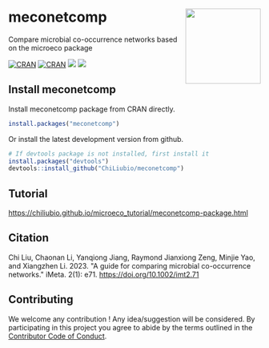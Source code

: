 
# meconetcomp <a href="https://chiliubio.github.io/microeco_tutorial/"><img src="https://user-images.githubusercontent.com/20815519/194210822-6c5f1f18-d5ad-44bf-85b2-c32c2b7f83b3.png" width=150 align="right" ></a>

Compare microbial co-occurrence networks based on the microeco package

[![CRAN](https://www.r-pkg.org/badges/version/meconetcomp)](https://cran.r-project.org/web/packages/meconetcomp/index.html)
[![CRAN](https://cranlogs.r-pkg.org/badges/grand-total/meconetcomp)](https://cran.r-project.org/web/packages/meconetcomp/index.html)
![](https://img.shields.io/badge/Release-v0.2.0-blue.svg) ![](https://img.shields.io/badge/Test-v0.3.0-red.svg)


## Install meconetcomp

Install meconetcomp package from CRAN directly.

```r
install.packages("meconetcomp")
```

Or install the latest development version from github.

```r
# If devtools package is not installed, first install it
install.packages("devtools")
devtools::install_github("ChiLiubio/meconetcomp")
```

## Tutorial

https://chiliubio.github.io/microeco_tutorial/meconetcomp-package.html


## Citation
Chi Liu, Chaonan Li, Yanqiong Jiang, Raymond Jianxiong Zeng, Minjie Yao, and Xiangzhen Li. 2023. 
"A guide for comparing microbial co-occurrence networks." iMeta. 2(1): e71. https://doi.org/10.1002/imt2.71


## Contributing

We welcome any contribution \! 
Any idea/suggestion will be considered.
By participating in this project you agree to abide by the terms outlined in the [Contributor Code of Conduct](CONDUCT.md).
